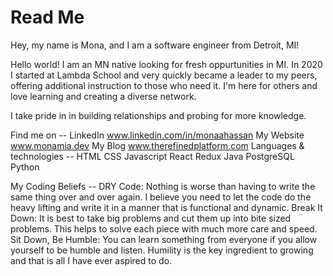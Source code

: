 # Read Me

Hey, my name is Mona, and I am a software engineer from Detroit, MI!

Hello world! I am an MN native looking for fresh oppurtunities in MI. In 2020 I started at Lambda School and very quickly became a leader to my peers, offering additional instruction to those who need it. I'm here for others and love learning and creating a diverse network.

I take pride in in building relationships and probing for more knowledge.

Find me on --
LinkedIn   www.linkedin.com/in/monaahassan
My Website www.monamia.dev
My Blog    www.therefinedplatform.com
Languages & technologies --
HTML CSS Javascript React Redux Java PostgreSQL Python

My Coding Beliefs --
DRY Code: Nothing is worse than having to write the same thing over and over again. I believe you need to let the code do the heavy lifting and write it in a manner that is functional and dynamic.
Break It Down: It is best to take big problems and cut them up into bite sized problems. This helps to solve each piece with much more care and speed.
Sit Down, Be Humble: You can learn something from everyone if you allow yourself to be humble and listen. Humility is the key ingredient to growing and that is all I have ever aspired to do.
